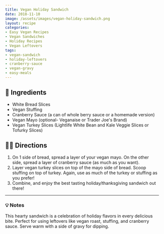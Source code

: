 ```yaml
---
title: Vegan Holiday Sandwich
date: 2018-11-10
image: /assets/images/vegan-holiday-sandwich.png
layout: recipe
categories:
- Easy Vegan Recipes
- Vegan Sandwiches
- Holiday Recipes
- Vegan Leftovers
tags:
- vegan-sandwich
- holiday-leftovers
- cranberry-sauce
- vegan-gravy
- easy-meals
---
```


## 🧾 Ingredients

- White Bread Slices 
- Vegan Stuffing
- Cranberry Sauce (a can of whole berry sauce or a homemade version)
- Vegan Mayo (optional- Veganaise or Trader Joe's Brand)
- Vegan Turkey Slices (Lightlife White Bean and Kale Veggie Slices or Tofurky Slices)

## 👩‍🍳 Directions

1. On 1 side of bread, spread a layer of your vegan mayo. On the other side, spread a layer of cranberry sauce (as much as you want).
2. Layer vegan turkey slices on top of the mayo side of bread. Scoop stuffing on top of turkey. Again, use as much of the turkey or stuffing as you prefer!
3. Combine, and enjoy the best tasting holiday/thanksgiving sandwich out there!


---

### 💡 Notes

This hearty sandwich is a celebration of holiday flavors in every delicious bite. Perfect for using leftovers like vegan roast, stuffing, and cranberry sauce. Serve warm with a side of gravy for dipping.
